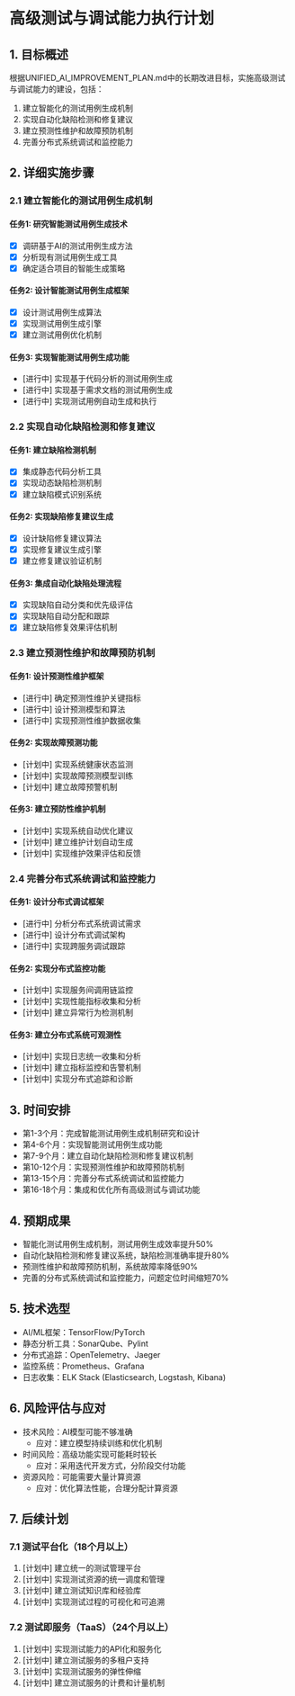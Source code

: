# 高级测试与调试能力执行计划

## 1. 目标概述
根据UNIFIED_AI_IMPROVEMENT_PLAN.md中的长期改进目标，实施高级测试与调试能力的建设，包括：
1. 建立智能化的测试用例生成机制
2. 实现自动化缺陷检测和修复建议
3. 建立预测性维护和故障预防机制
4. 完善分布式系统调试和监控能力

## 2. 详细实施步骤

### 2.1 建立智能化的测试用例生成机制
#### 任务1: 研究智能测试用例生成技术
- [x] 调研基于AI的测试用例生成方法
- [x] 分析现有测试用例生成工具
- [x] 确定适合项目的智能生成策略

#### 任务2: 设计智能测试用例生成框架
- [x] 设计测试用例生成算法
- [x] 实现测试用例生成引擎
- [x] 建立测试用例优化机制

#### 任务3: 实现智能测试用例生成功能
- [进行中] 实现基于代码分析的测试用例生成
- [进行中] 实现基于需求文档的测试用例生成
- [进行中] 实现测试用例自动生成和执行

### 2.2 实现自动化缺陷检测和修复建议
#### 任务1: 建立缺陷检测机制
- [x] 集成静态代码分析工具
- [x] 实现动态缺陷检测机制
- [x] 建立缺陷模式识别系统

#### 任务2: 实现缺陷修复建议生成
- [x] 设计缺陷修复建议算法
- [x] 实现修复建议生成引擎
- [x] 建立修复建议验证机制

#### 任务3: 集成自动化缺陷处理流程
- [x] 实现缺陷自动分类和优先级评估
- [x] 实现缺陷自动分配和跟踪
- [x] 建立缺陷修复效果评估机制

### 2.3 建立预测性维护和故障预防机制
#### 任务1: 设计预测性维护框架
- [进行中] 确定预测性维护关键指标
- [进行中] 设计预测模型和算法
- [进行中] 实现预测性维护数据收集

#### 任务2: 实现故障预测功能
- [计划中] 实现系统健康状态监测
- [计划中] 实现故障预测模型训练
- [计划中] 建立故障预警机制

#### 任务3: 建立预防性维护机制
- [计划中] 实现系统自动优化建议
- [计划中] 建立维护计划自动生成
- [计划中] 实现维护效果评估和反馈

### 2.4 完善分布式系统调试和监控能力
#### 任务1: 设计分布式调试框架
- [进行中] 分析分布式系统调试需求
- [进行中] 设计分布式调试架构
- [进行中] 实现跨服务调试跟踪

#### 任务2: 实现分布式监控功能
- [计划中] 实现服务间调用链监控
- [计划中] 实现性能指标收集和分析
- [计划中] 建立异常行为检测机制

#### 任务3: 建立分布式系统可观测性
- [计划中] 实现日志统一收集和分析
- [计划中] 建立指标监控和告警机制
- [计划中] 实现分布式追踪和诊断

## 3. 时间安排
- 第1-3个月：完成智能测试用例生成机制研究和设计
- 第4-6个月：实现智能测试用例生成功能
- 第7-9个月：建立自动化缺陷检测和修复建议机制
- 第10-12个月：实现预测性维护和故障预防机制
- 第13-15个月：完善分布式系统调试和监控能力
- 第16-18个月：集成和优化所有高级测试与调试功能

## 4. 预期成果
- 智能化测试用例生成机制，测试用例生成效率提升50%
- 自动化缺陷检测和修复建议系统，缺陷检测准确率提升80%
- 预测性维护和故障预防机制，系统故障率降低90%
- 完善的分布式系统调试和监控能力，问题定位时间缩短70%

## 5. 技术选型
- AI/ML框架：TensorFlow/PyTorch
- 静态分析工具：SonarQube、Pylint
- 分布式追踪：OpenTelemetry、Jaeger
- 监控系统：Prometheus、Grafana
- 日志收集：ELK Stack (Elasticsearch, Logstash, Kibana)

## 6. 风险评估与应对
- 技术风险：AI模型可能不够准确
  - 应对：建立模型持续训练和优化机制
- 时间风险：高级功能实现可能耗时较长
  - 应对：采用迭代开发方式，分阶段交付功能
- 资源风险：可能需要大量计算资源
  - 应对：优化算法性能，合理分配计算资源

## 7. 后续计划

### 7.1 测试平台化（18个月以上）
1. [计划中] 建立统一的测试管理平台
2. [计划中] 实现测试资源的统一调度和管理
3. [计划中] 建立测试知识库和经验库
4. [计划中] 实现测试过程的可视化和可追溯

### 7.2 测试即服务（TaaS）（24个月以上）
1. [计划中] 实现测试能力的API化和服务化
2. [计划中] 建立测试服务的多租户支持
3. [计划中] 实现测试服务的弹性伸缩
4. [计划中] 建立测试服务的计费和计量机制